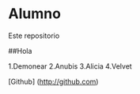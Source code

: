 # Alumno
Este repositorio

##Hola

1.Demonear
2.Anubis
3.Alicia
4.Velvet

[Github] (http://github.com)
